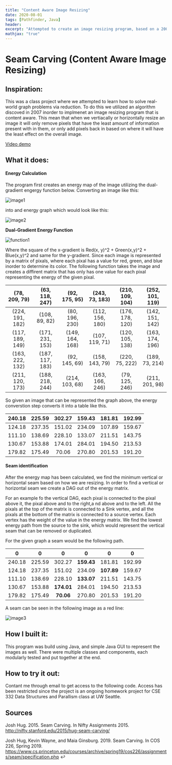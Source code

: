 ```yaml
---
title: "Content Aware Image Resizing"
date: 2020-08-01
tags: [Pathfinder, Java]
header:
excerpt: "Attempted to create an image resizing program, based on a 2007 pathfinding algorithm"
mathjax: "true"
---
```

# Seam Carving (Content Aware Image Resizing)

## Inspiration:
This was a class project where we attempted to learn how to solve real-world graph problems via reduction. To do this we utilized an algorithm discoved in 2007 inorder to implmenet an image resizing program that is content aware. This mean that when we vertiacally or horizontally resize an image it will only remove pixels that have the least amount of information present with in them, or only add pixels back in based on where it will have the least effect on the overall image.

[Video demo](https://www.youtube.com/watch?v=6NcIJXTlugc)

## What it does:

#### Energy Calculation

The program first creates an energy map of the image utilizing the dual-gradient engergy function below. Converting an image like this:

![image1](https://courses.cs.washington.edu/courses/cse332/20wi/assets/images/seamcarving-HJoceanSmall.png)

 into and energy graph which would look like this:
 
![image2](https://courses.cs.washington.edu/courses/cse332/20wi/assets/images/seamcarving-HJoceanSmallEnergy.png)


**Dual-Gradient Energy Function**


![function1](https://latex.codecogs.com/gif.latex?energy(x,&space;y)&space;=&space;\sqrt&space;(\nabla_x^2&space;(x,&space;y)&space;&plus;&space;\nabla_y^2(x,&space;y)))

Where the square of the x-gradient is Red(x, y)^2 + Green(x,y)^2 + Blue(x,y)^2 and same for the y-gradient. Since each image is represented by a matrix of pixals, where each pixal has a value for red, green, and blue inorder to determine its color. The following function takes the image and creates a diffirent matrix that has only has one value for each pixal representing the energy of the given pixal. 

|  (78, 209, 79)  |  (63, 118, 247) |  (92, 175, 95)  |  (243, 73, 183) | (210, 109, 104) | (252, 101, 119) |
|:---------------:|:---------------:|:---------------:|:---------------:|:---------------:|:---------------:|
| (224, 191, 182) |  (108, 89, 82)  |  (80, 196, 230) | (112, 156, 180) | (176, 178, 120) | (142, 151, 142) |
| (117, 189, 149) | (171, 231, 153) | (149, 164, 168) |  (107, 119, 71) | (120, 105, 138) | (163, 174, 196) |
| (163, 222, 132) | (187, 117, 183) |  (92, 145, 69)  |  (158, 143, 79) |  (220, 75, 222) |  (189, 73, 214) |
| (211, 120, 173) | (188, 218, 244) |  (214, 103, 68) | (163, 166, 246) |  (79, 125, 246) |  (211, 201, 98) |


So given an image that can be represented the graph above, the energy converstion step converts it into a table like this.


| 240.18 | 225.59 | 302.27 | 159.43 | 181.81 | 192.99 |
|:------:|:------:|:------:|:------:|:------:|:------:|
| 124.18 | 237.35 | 151.02 | 234.09 | 107.89 | 159.67 |
| 111.10 | 138.69 | 228.10 | 133.07 | 211.51 | 143.75 |
| 130.67 | 153.88 | 174.01 | 284.01 | 194.50 | 213.53 |
| 179.82 | 175.49 |  70.06 | 270.80 | 201.53 | 191.20 |

#### Seam identification

After the energy map has been calculated, we find the minimum vertical or horizontal seam based on how we are resizing. In order to find a vertical or horizontal seam we create a DAG out of the energy matrix. 

For an example fo the vertical DAG, each pixal is connected to the pixal above it, the pixal above and to the right,a nd above and to the left. All the pixals at the top of the matrix is connected to a Sink vertex, and all the pixals at the bottom of the matrix is connected to a source vertex. Each vertex has the weight of the value in the energy matrix. We find the lowest energy path from the source to the sink, which would represent the vertical seam that can be removed or duplicated.

For the given graph a seam would be the following path.

| 0 |0 |0 |0 | 0 | 0 |
|:------:|:------:|:------:|:------:|:------:|:------:|
| 240.18 | 225.59 | 302.27 | **159.43** | 181.81 | 192.99 |
| 124.18 | 237.35 | 151.02 | 234.09 | **107.89** | 159.67 |
| 111.10 | 138.69 | 228.10 | **133.07** | 211.51 | 143.75 |
| 130.67 | 153.88 | **174.01** | 284.01 | 194.50 | 213.53 |
| 179.82 | 175.49 |  **70.06** | 270.80 | 201.53 | 191.20 |

A seam can be seen in the following image as a red line:

![image3](https://courses.cs.washington.edu/courses/cse332/20wi/assets/images/seamcarving-HJoceanSmallVerticalSeam.png)

## How I built it:

This program was build using Java, and simple Java GUI to represent the images as well. There were multiple classes and components, each modularly tested and put together at the end. 

## How to try it out:

Contant me through email to get access to the following code. Access has been restricted since the project is an ongoing homework project for CSE 332 Data Structures and Parallism class at UW Seattle.

## Sources

Josh Hug. 2015. Seam Carving. In Nifty Assignments 2015. http://nifty.stanford.edu/2015/hug-seam-carving/

Josh Hug, Kevin Wayne, and Maia Ginsburg. 2019. Seam Carving. In COS 226, Spring 2019. https://www.cs.princeton.edu/courses/archive/spring19/cos226/assignments/seam/specification.php ↩
